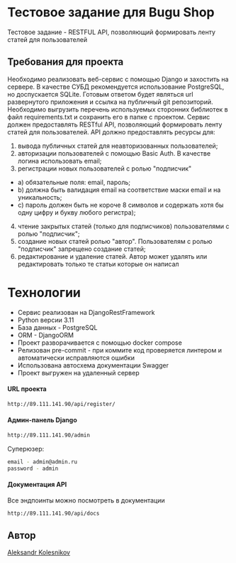 # Тестовое задание для Bugu Shop
Тестовое задание - RESTFUL API, позволяющий формировать ленту статей для пользователей

## Требования для проекта

Необходимо реализовать веб-сервис с помощью Django и захостить на
сервере. В качестве СУБД рекомендуется использование PostgreSQL, но доспускается SQLite.
Готовым ответом будет являться url развернутого приложения и ссылка на публичный git репозиторий.
Необходимо выгрузить перечень используемых сторонних библиотек в файл
requirements.txt и сохранить его в папке с проектом.
Сервис должен предоставлять RESTful API, позволяющий формировать ленту
статей для пользователей. API должно предоставлять ресурсы для:
1. вывода публичных статей для неавторизованных пользователей;
2. авторизации пользователей с помощью Basic Auth. В качестве логина использовать email;
3. регистрации новых пользователей с ролью "подписчик"
- a) обязательные поля: email, пароль;
- b) должна быть валидация email на соответствие маски email и на уникальность;
- c) пароль должен быть не короче 8 символов и содержать хотя бы одну цифру и букву любого регистра);
4. чтение закрытых статей (только для подписчиков) пользователями с ролью "подписчик";
5. создание новых статей ролью "автор". Пользователям с ролью "подписчик" запрещено создание статей;
6. редактирование и удаление статей. Автор может удалять или редактировать только те статьи которые он написал

# Технологии
* Сервис реализован на DjangoRestFramework
* Python версии 3.11
* База данных - PostgreSQL
* ORM - DjangoORM
* Проект разворачивается с помощью docker compose
* Релизован pre-commit - при коммите код проверяется линтером и автоматически исправляются ошибки
* Использована автосхема документации Swagger
* Проект выгружен на удаленный сервер

#### URL проекта
```bash
http://89.111.141.90/api/register/
```
#### Админ-панель Django
```bash
http://89.111.141.90/admin
```
Суперюзер:
```bash
email - admin@admin.ru
password - admin
```
#### Документация API
Все эндпоинты можно посмотреть в документации
```bash
http://89.111.141.90/api/docs
```

## Автор
[Aleksandr Kolesnikov](https://github.com/log1s7)
